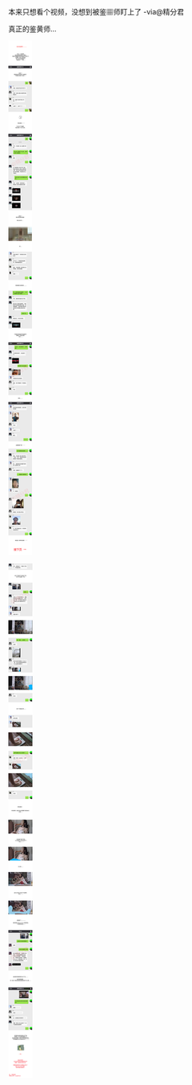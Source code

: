 本来只想看个视频，没想到被鉴▦师盯上了 -via@精分君

真正的鉴黄师...

![7ae3648c91d84347a5f406ec8185313e.jpg](https://raw.githubusercontent.com/wxlzmt/cdn1/master/ext/qw/groups/30106/7ae3648c91d84347a5f406ec8185313e.jpg)

![20d529f8eb7447af8ae1ec8e377f7562.jpg](https://raw.githubusercontent.com/wxlzmt/cdn1/master/ext/qw/groups/30106/20d529f8eb7447af8ae1ec8e377f7562.jpg)
